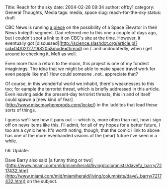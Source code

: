 Title: Reach for the sky
date: 2004-02-28 09:34
author: offby1
category: General Thoughts, Media
tags: media, space
slug: reach-for-the-sky
status: draft

CBC News is running [a piece](http://www.cbc.ca/news/background/space/spaceelevator.html) on the possibility of a Space Elevator in their News Indepth segment. Dad referred me to this one a couple of days ago, but i couldn\'t spot a link to it on CBC\'s site at the time. However, it eventually got \[discussed\](<http://science.slashdot.org/article.pl?sid=04/02/27/198205&mode=thread>) on /. and undoubtedly, when i get around to checking it, Mefi as well.

Even more than a return to the moon, this project is one of my fondest imaginings. The idea that we might be able to make space travel work for even people like me? How could someone \_not\_ appreciate that?

Of course, in this wonderful world we inhabit, there\'s weaknesses to this too; for eample the terrorist threat, which is briefly addressed in this article. Even leaving aside the present-day terrorist threats, this in and of itself could spawn a \[new kind of fear\](<http://www.miscmayhemprods.com/locke/>) in the luddites that lead these sorts of things.

I guess we\'ll see how it pans out \-- which is, more often than not, how i sign off on news items like this. I\'ll admit, for all of my hopes for a better future, I too am a cynic here. It\'s worth noting, though, that the comic i link to above has one of the more evenhanded visions of the (near) future i\'ve seen in a while.

h6. Update:

Dave Barry also said \[a funny thing or two\]([http://www.miami.com/mld/miamiherald/living/columnists/dave\\\_barry/7217432.htm](http://www.miami.com/mld/miamiherald/living/columnists/dave\_barry/7217432.htm)) on the subject.
